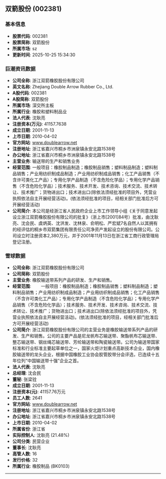 ## 双箭股份 (002381)

### 基本信息

- **股票代码**: 002381
- **股票简称**: 双箭股份
- **所属市场**: sz
- **更新时间**: 2025-10-25 15:34:30

### 巨潮资讯数据

- **公司全称**: 浙江双箭橡胶股份有限公司
- **英文名称**: Zhejiang Double Arrow Rubber Co., Ltd.
- **A股代码**: 002381
- **A股简称**: 双箭股份
- **所属市场**: 深交所主板
- **所属行业**: 橡胶和塑料制品业
- **法人代表**: 沈耿亮
- **注册资本(万元)**: 41157.7638
- **成立日期**: 2001-11-13
- **上市日期**: 2010-04-02
- **官方网站**: www.doublearrow.net
- **注册地址**: 浙江省嘉兴市桐乡市洲泉镇永安北路1538号
- **办公地址**: 浙江省嘉兴市桐乡市洲泉镇永安北路1538号
- **主营业务**: 输送带的生产和销售业务
- **经营范围**: 一般项目：橡胶制品制造；橡胶制品销售；塑料制品制造；塑料制品销售；产业用纺织制成品制造；产业用纺织制成品销售；化工产品销售（不含许可类化工产品）；专用化学产品制造（不含危险化学品）；专用化学产品销售（不含危险化学品）；技术服务、技术开发、技术咨询、技术交流、技术转让、技术推广；货物进出口；技术进出口(除依法须经批准的项目外，凭营业执照依法自主开展经营活动)。(依法须经批准的项目，经相关部门批准后方可开展经营活动)
- **公司简介**: 本公司是经浙江省人民政府企业上市工作领导小组《关于同意发起设立浙江双箭橡胶股份有限公司的批复》（浙上市[2001]84号）批准，由沈耿亮、沈会民、虞炳英、沈洪发、沈林泉、俞明松、严宏斌7名自然人以其拥有的经评估的桐乡市双箭集团有限责任公司净资产发起设立的股份有限公司。公司设立时注册资本2,380万元，并于2001年11月13日在浙江省工商行政管理局登记注册。

### 雪球数据

- **公司全称**: 浙江双箭橡胶股份有限公司
- **公司简称**: 双箭股份
- **主营业务**: 橡胶输送带系列产品的研发、生产和销售。
- **经营范围**: 　　一般项目：橡胶制品制造；橡胶制品销售；塑料制品制造；塑料制品销售；产业用纺织制成品制造；产业用纺织制成品销售；化工产品销售（不含许可类化工产品）；专用化学产品制造（不含危险化学品）；专用化学产品销售（不含危险化学品）；技术服务、技术开发、技术咨询、技术交流、技术转让、技术推广；货物进出口；技术进出口(除依法须经批准的项目外，凭营业执照依法自主开展经营活动)。(依法须经批准的项目，经相关部门批准后方可开展经营活动)
- **公司简介**: 浙江双箭橡胶股份有限公司的主营业务是橡胶输送带系列产品的研发、生产和销售。公司的主要产品是尼龙帆布芯输送带、聚酯帆布芯输送带、整芯输送带、钢丝绳芯输送带、芳纶输送带和陶瓷输送带。公司为输送带国家标准和行业标准主要起草单位之一，国家火炬计划重点高新技术企业，国内橡胶输送带的龙头企业，根据中国橡胶工业协会胶管胶带分会评选，已连续十五年位列“中国输送带十强”企业之首。
- **法人代表**: 沈耿亮
- **总经理**: 沈会民
- **董秘**: 张梁铨
- **成立日期**: 2001-11-13
- **注册资本(元)**: 41157.76万元
- **员工人数**: 2641
- **官方网站**: www.doublearrow.net
- **注册地址**: 浙江省嘉兴市桐乡市洲泉镇永安北路1538号
- **办公地址**: 浙江省嘉兴市桐乡市洲泉镇永安北路1538号
- **上市日期**: 2010-04-02
- **所属省份**: 浙江省
- **实际控制人**: 沈耿亮 (21.48%)
- **公司分类**: 民营企业
- **董事长**: 沈耿亮
- **高管人数**: 16
- **发行价格**: 32
- **所属行业**: 橡胶制品 (BK0103)

---